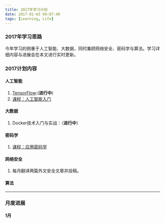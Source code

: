 ```yaml
---
title: 2017年学习计划
date: 2017-01-03 09:07:40
tags: [Learning, Life]
---
```


### 2017年学习思路
今年学习的侧重于人工智能、大数据，同时兼顾网络安全、密码学与算法。学习详细内容与进展会在本文进行实时更新。

### 2017计划内容
#### 人工智能
1. [TensorFlow](https://www.tensorflow.org):(**进行中**)
2. [课程：人工智能入门](https://cn.udacity.com/course/intro-to-artificial-intelligence--cs271)


#### 大数据
1. Docker技术入门与实战：（**进行中**）


#### 密码学
1. [课程：应用密码学](https://cn.udacity.com/course/applied-cryptography--cs387)


#### 网络安全
1. 每月翻译两篇外文安全文章并投稿。

#### 算法


---

### 月度进展
#### 1月













